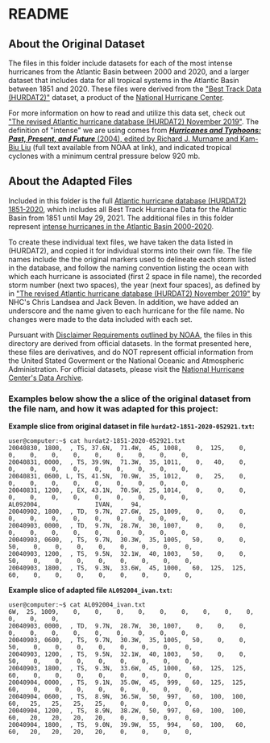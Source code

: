 # README

## About the Original Dataset

The files in this folder include datasets for each of the most intense hurricanes from the Atlantic Basin between 2000 and 2020, and a larger dataset that includes data for all tropical systems in the Atlantic Basin between 1851 and 2020. These files were derived from the ["Best Track Data (HURDAT2)"](https://www.nhc.noaa.gov/data/#hurdat) dataset, a product of the [National Hurricane Center](https://www.nhc.noaa.gov/data/).

For more information on how to read and utilize this data set, check out ["The revised Atlantic hurricane database (HURDAT2) November 2019"](https://www.nhc.noaa.gov/data/hurdat/hurdat2-format-nov2019.pdf). The definition of "intense" we are using comes from [***Hurricanes and Typhoons: Past, Present, and Future*** (2004), edited by Richard J. Murname and Kam-Biu Liu](https://www.aoml.noaa.gov/hrd/Landsea/rpibook-final04.pdf) (full text available from NOAA at link), and indicated tropical cyclones with a minimum central pressure below 920 mb.

## About the Adapted Files

Included in this folder is the full [Atlantic hurricane database (HURDAT2) 1851-2020](https://www.nhc.noaa.gov/data/hurdat/hurdat2-1851-2020-052921.txt), which includes all Best Track Hurricane Data for the Atlantic Basin from 1851 until May 29, 2021. The additional files in this folder represent [intense hurricanes in the Atlantic Basin 2000-2020](https://en.wikipedia.org/wiki/List_of_the_most_intense_tropical_cyclones#North_Atlantic_Ocean). 

To create these individual text files, we have taken the data listed in (HURDAT2), and copied it for individual storms into their own file. The file names include the the original markers used to delineate each storm listed in the database, and follow the naming  convention listing the ocean with which each hurricane is associated (first 2 space in file name), the recorded storm number (next two spaces), the year (next four spaces), as defined by in ["The revised Atlantic hurricane database (HURDAT2) November 2019"](https://www.nhc.noaa.gov/data/hurdat/hurdat2-format-nov2019.pdf) by NHC's Chris Landsea and Jack Beven. In addition, we have added an underscore and the name given to each hurricane for the file name. No changes were made to the data included with each set.

Pursuant with [Disclaimer Requirements outlined by NOAA](https://www.weather.gov/disclaimer), the files in this directory are derived from official datasets. In the format presented here, these files are derivatives, and do NOT represent official information from the United Stated Goverment or the National Oceanic and Atmospheric Administration. For official datasets, please visit the [National Hurricane Center's Data Archive](https://www.nhc.noaa.gov/data/#hurdat).

### Examples below show the a slice of the original dataset from the file nam, and how it was adapted for this project: ###

**Example slice from original dataset in file `hurdat2-1851-2020-052921.txt`:**
```console
user@computer:~$ cat hurdat2-1851-2020-052921.txt
20040830, 1800,  , TS, 37.6N,  71.4W,  45, 1008,    0,  125,    0,    0,    0,    0,    0,    0,    0,    0,    0,    0,
20040831, 0000,  , TS, 39.9N,  71.3W,  35, 1011,    0,   40,    0,    0,    0,    0,    0,    0,    0,    0,    0,    0,
20040831, 0600, L, TS, 41.5N,  70.9W,  35, 1012,    0,   25,    0,    0,    0,    0,    0,    0,    0,    0,    0,    0,
20040831, 1200,  , EX, 43.1N,  70.5W,  25, 1014,    0,    0,    0,    0,    0,    0,    0,    0,    0,    0,    0,    0,
AL092004,               IVAN,     94,
20040902, 1800,  , TD,  9.7N,  27.6W,  25, 1009,    0,    0,    0,    0,    0,    0,    0,    0,    0,    0,    0,    0,
20040903, 0000,  , TD,  9.7N,  28.7W,  30, 1007,    0,    0,    0,    0,    0,    0,    0,    0,    0,    0,    0,    0,
20040903, 0600,  , TS,  9.7N,  30.3W,  35, 1005,   50,    0,    0,   50,    0,    0,    0,    0,    0,    0,    0,    0,
20040903, 1200,  , TS,  9.5N,  32.1W,  40, 1003,   50,    0,    0,   50,    0,    0,    0,    0,    0,    0,    0,    0,
20040903, 1800,  , TS,  9.3N,  33.6W,  45, 1000,   60,  125,  125,   60,    0,    0,    0,    0,    0,    0,    0,    0,
```
**Example slice of adapted file `AL092004_ivan.txt`:**

```console
user@computer:~$ cat AL092004_ivan.txt
6W,  25, 1009,    0,    0,    0,    0,    0,    0,    0,    0,    0,    0,    0,    0,
20040903, 0000,  , TD,  9.7N,  28.7W,  30, 1007,    0,    0,    0,    0,    0,    0,    0,    0,    0,    0,    0,    0,
20040903, 0600,  , TS,  9.7N,  30.3W,  35, 1005,   50,    0,    0,   50,    0,    0,    0,    0,    0,    0,    0,    0,
20040903, 1200,  , TS,  9.5N,  32.1W,  40, 1003,   50,    0,    0,   50,    0,    0,    0,    0,    0,    0,    0,    0,
20040903, 1800,  , TS,  9.3N,  33.6W,  45, 1000,   60,  125,  125,   60,    0,    0,    0,    0,    0,    0,    0,    0,
20040904, 0000,  , TS,  9.1N,  35.0W,  45,  999,   60,  125,  125,   60,    0,    0,    0,    0,    0,    0,    0,    0,
20040904, 0600,  , TS,  8.9N,  36.5W,  50,  997,   60,  100,  100,   60,   25,   25,   25,   25,    0,    0,    0,    0,
20040904, 1200,  , TS,  8.9N,  38.2W,  50,  997,   60,  100,  100,   60,   20,   20,   20,   20,    0,    0,    0,    0,
20040904, 1800,  , TS,  9.0N,  39.9W,  55,  994,   60,  100,   60,   60,   20,   20,   20,   20,    0,    0,    0,    0,
```
